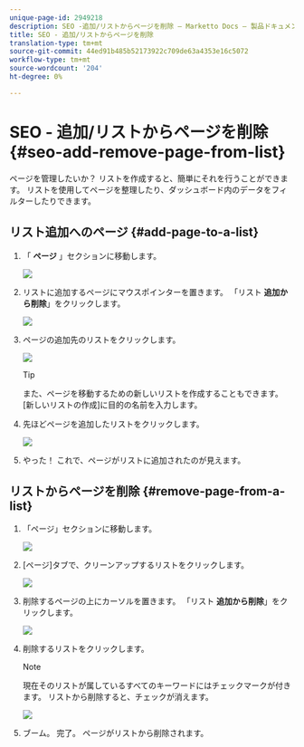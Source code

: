 ```yaml
---
unique-page-id: 2949218
description: SEO -追加/リストからページを削除 — Marketto Docs — 製品ドキュメント
title: SEO - 追加/リストからページを削除
translation-type: tm+mt
source-git-commit: 44ed91b485b52173922c709de63a4353e16c5072
workflow-type: tm+mt
source-wordcount: '204'
ht-degree: 0%

---
```



# SEO - 追加/リストからページを削除 {#seo-add-remove-page-from-list}

ページを管理したいか？ リストを作成すると、簡単にそれを行うことができます。 リストを使用してページを整理したり、ダッシュボード内のデータをフィルターしたりできます。

## リスト追加へのページ {#add-page-to-a-list}

1. 「 **ページ** 」セクションに移動します。

   ![](assets/image2014-9-18-13-3a2-3a49.png)

1. リストに追加するページにマウスポインターを置きます。 「リスト **追加から削除**」をクリックします。

   ![](assets/image2014-9-18-13-3a2-3a53.png)

1. ページの追加先のリストをクリックします。

   ![](assets/image2014-9-18-13-3a3-3a13.png)

   >[!TIP]
   >
   >また、ページを移動するための新しいリストを作成することもできます。 [新しいリストの作成]に目的の名前を入力します。

1. 先ほどページを追加したリストをクリックします。

   ![](assets/image2014-9-18-13-3a3-3a40.png)

1. やった！ これで、ページがリストに追加されたのが見えます。

## リストからページを削除 {#remove-page-from-a-list}

1. 「ページ」セクションに移動します。

   ![](assets/image2014-9-18-13-3a3-3a45.png)

1. [ページ]タブで、クリーンアップするリストをクリックします。

   ![](assets/image2014-9-18-13-3a3-3a59.png)

1. 削除するページの上にカーソルを置きます。 「リスト **追加から削除**」をクリックします。

   ![](assets/image2014-9-18-13-3a4-3a3.png)

1. 削除するリストをクリックします。

   >[!NOTE]
   >
   >現在そのリストが属しているすべてのキーワードにはチェックマークが付きます。 リストから削除すると、チェックが消えます。

   ![](assets/image2014-9-18-13-3a5-3a40.png)

1. ブーム。 完了。 ページがリストから削除されます。

